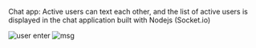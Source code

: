 Chat app: Active users can text each other, and the list of active users is displayed in the chat application built
with Nodejs (Socket.io)



![user enter](https://github.com/BheshRajNeupane/Chat-App-Socket-.io/assets/108607897/18deacdd-7b70-42e1-b827-c3e5ed5b3a9a)
![msg](https://github.com/BheshRajNeupane/Chat-App-Socket-.io/assets/108607897/f3c73fa7-2072-42cc-ab51-bb3af8b5a191)
